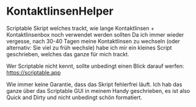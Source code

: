 # KontaktlinsenHelper
Scriptable Skript welches trackt, wie lange Kontaktlinsen + Kontaktlinsenbox noch verwendet werden sollten
Da ich immer wieder vergesse, nach 30-40 Tagen meine Kontaktlinsen zu wechseln (oder alternativ: Sie viel zu früh wechsle) habe ich mir ein kleines Script geschrieben, welches das ganze für mich trackt.

Wer Scriptable nicht kennt, sollte unbedingt einen Blick darauf werfen: https://scriptable.app

Wie immer keine Garantie, dass das Skript fehlerfrei läuft. Ich hab das ganze über das Scriptable GUI in meinem Handy geschrieben, es ist also Quick and Dirty und nicht unbedingt schön formatiert.
